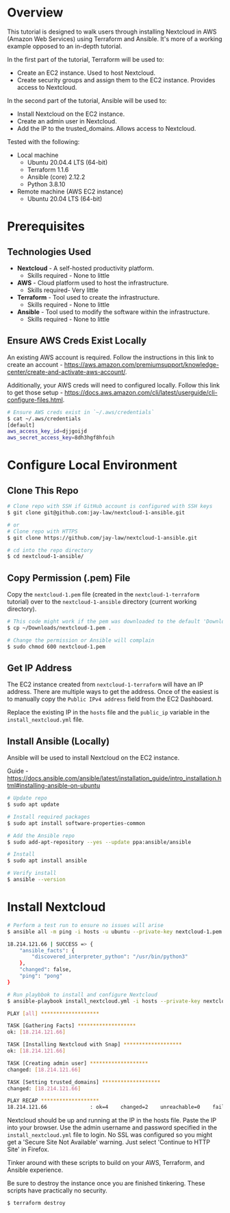 



# Overview

This tutorial is designed to walk users through installing Nextcloud in AWS (Amazon Web Services) using Terraform and Ansible.  It's more of a working example opposed to an in-depth tutorial.

In the first part of the tutorial, Terraform will be used to:
- Create an EC2 instance.  Used to host Nextcloud.
- Create security groups and assign them to the EC2 instance.  Provides access to Nextcloud.

In the second part of the tutorial, Ansible will be used to:
- Install Nextcloud on the EC2 instance.
- Create an admin user in Nextcloud.
- Add the IP to the trusted_domains.  Allows access to Nextcloud.

Tested with the following:
- Local machine
    - Ubuntu 20.04.4 LTS (64-bit)
    - Terraform 1.1.6
    - Ansible (core) 2.12.2
    - Python 3.8.10
- Remote machine (AWS EC2 instance)
    - Ubuntu 20.04 LTS (64-bit)

# Prerequisites

## Technologies Used

- **Nextcloud** - A self-hosted productivity platform.  
    - Skills required - None to little
- **AWS** - Cloud platform used to host the infrastructure.
    - Skills required- Very little
- **Terraform** - Tool used to create the infrastructure.
    - Skills required - None to little
- **Ansible** - Tool used to modify the software within the infrastructure.
    - Skills required - None to little

## Ensure AWS Creds Exist Locally

An existing AWS account is required.  Follow the instructions in this link to create an account - https://aws.amazon.com/premiumsupport/knowledge-center/create-and-activate-aws-account/.

Additionally, your AWS creds will need to configured locally.  Follow this link to get those setup - https://docs.aws.amazon.com/cli/latest/userguide/cli-configure-files.html.

```bash
# Ensure AWS creds exist in `~/.aws/credentials`
$ cat ~/.aws/credentials
[default]
aws_access_key_id=djjgoijd
aws_secret_access_key=8dh3hgf8hfoih
```
# Configure Local Environment

## Clone This Repo

```bash
# Clone repo with SSH if GitHub account is configured with SSH keys
$ git clone git@github.com:jay-law/nextcloud-1-ansible.git

# or
# Clone repo with HTTPS
$ git clone https://github.com/jay-law/nextcloud-1-ansible.git

# cd into the repo directory
$ cd nextcloud-1-ansible/ 
```


## Copy Permission (.pem) File

Copy the `nextcloud-1.pem` file (created in the `nextcloud-1-terraform` tutorial) over to the `nextcloud-1-ansible` directory (current working directory).

```bash
# This code might work if the pem was downloaded to the default 'Downloads' directory
$ cp ~/Downloads/nextcloud-1.pem .

# Change the permission or Ansible will complain
$ sudo chmod 600 nextcloud-1.pem
```

## Get IP Address

The EC2 instance created from `nextcloud-1-terraform` will have an IP address.  There are multiple ways to get the address.  Once of the easiest is to manually copy the `Public IPv4 address` field from the EC2 Dashboard.

Replace the existing IP in the `hosts` file and the `public_ip` variable in the `install_nextcloud.yml` file.

## Install Ansible (Locally)

Ansible will be used to install Nextcloud on the EC2 instance.

Guide - https://docs.ansible.com/ansible/latest/installation_guide/intro_installation.html#installing-ansible-on-ubuntu

```bash
# Update repo
$ sudo apt update

# Install required packages
$ sudo apt install software-properties-common

# Add the Ansible repo
$ sudo add-apt-repository --yes --update ppa:ansible/ansible

# Install
$ sudo apt install ansible

# Verify install
$ ansible --version
```

# Install Nextcloud

```bash
# Perform a test run to ensure no issues will arise
$ ansible all -m ping -i hosts -u ubuntu --private-key nextcloud-1.pem

18.214.121.66 | SUCCESS => {
    "ansible_facts": {
        "discovered_interpreter_python": "/usr/bin/python3"
    },
    "changed": false,
    "ping": "pong"
}

# Run playbbok to install and configure Nextcloud
$ ansible-playbook install_nextcloud.yml -i hosts --private-key nextcloud-1.pem

PLAY [all] *******************

TASK [Gathering Facts] *******************
ok: [18.214.121.66]

TASK [Installing Nextcloud with Snap] *******************
ok: [18.214.121.66]

TASK [Creating admin user] *******************
changed: [18.214.121.66]

TASK [Setting trusted_domains] *******************
changed: [18.214.121.66]

PLAY RECAP *******************
18.214.121.66              : ok=4    changed=2    unreachable=0    failed=0    skipped=0    rescued=0    ignored=0   
```


Nextcloud should be up and running at the IP in the hosts file.  Paste the IP into your browser.  Use the admin username and password specified in the `install_nextcloud.yml` file to login.  No SSL was configured so you might get a 'Secure Site Not Available' warning.  Just select 'Continue to HTTP Site' in Firefox. 

Tinker around with these scripts to build on your AWS, Terraform, and Ansible experience.

Be sure to destroy the instance once you are finished tinkering.  These scripts have practically no security.

```bash
$ terraform destroy
```
